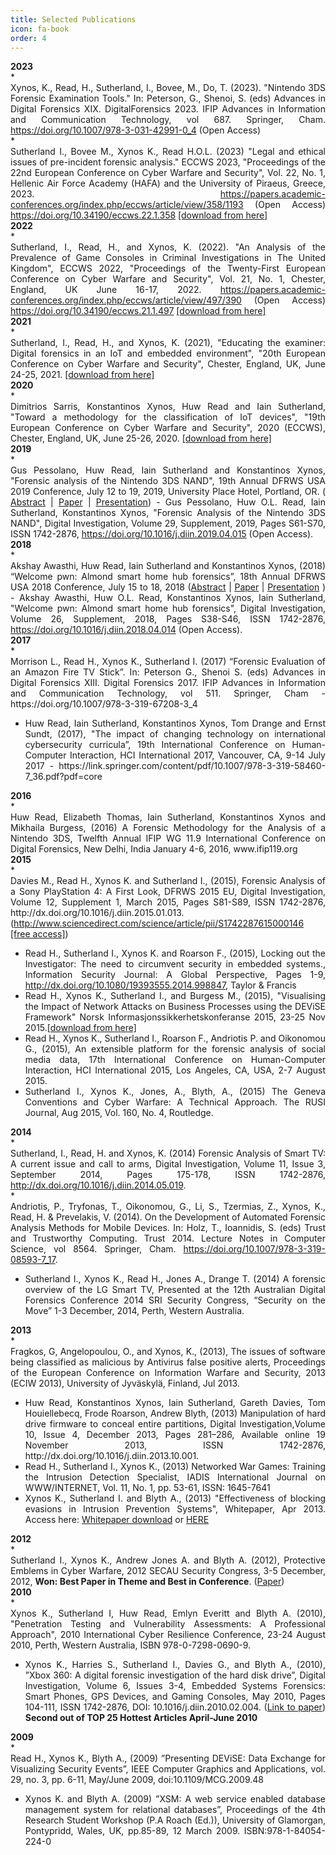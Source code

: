 ```yaml
---
title: Selected Publications
icon: fa-book
order: 4
---
```

<div style="text-align: left; font-weight: bold;">2023</div>
* <div style="text-align: justify;">Xynos, K., Read, H., Sutherland, I., Bovee, M., Do, T. (2023). "Nintendo 3DS Forensic Examination Tools." In: Peterson, G., Shenoi, S. (eds) Advances in Digital Forensics XIX. DigitalForensics 2023. IFIP Advances in Information and Communication Technology, vol 687. Springer, Cham. <a href="https://doi.org/10.1007/978-3-031-42991-0_4">https://doi.org/10.1007/978-3-031-42991-0_4</a> (Open Access) </div>
* <div style="text-align: justify;">Sutherland I., Bovee M., Xynos K., Read H.O.L. (2023) "Legal and ethical issues of pre-incident forensic analysis." ECCWS 2023, "Proceedings of the 22nd European Conference on Cyber Warfare and Security", Vol. 22, No. 1, Hellenic Air Force Academy (HAFA) and the University of Piraeus, Greece, 2023. <a href="https://papers.academic-conferences.org/index.php/eccws/article/view/358/1193">https://papers.academic-conferences.org/index.php/eccws/article/view/358/1193</a> (Open Access) <a href="https://doi.org/10.34190/eccws.22.1.358">https://doi.org/10.34190/eccws.22.1.358</a>  <a href="https://kosta.xynos.eu/assets/publications/Sutherland2023-Legal and Ethical Issues of pre-incident Forensic Analysis.pdf">[download from here]</a> </div>
<div style="text-align: left; font-weight: bold;">2022</div>
* <div style="text-align: justify;"> 
Sutherland, I., Read, H., and Xynos, K. (2022). "An Analysis of the Prevalence of Game Consoles in Criminal Investigations in The United Kingdom", ECCWS 2022, "Proceedings of the Twenty-First European Conference on Cyber Warfare and Security", Vol. 21, No. 1, Chester, England, UK June 16-17, 2022. <a href="https://papers.academic-conferences.org/index.php/eccws/article/view/497/390">https://papers.academic-conferences.org/index.php/eccws/article/view/497/390</a> (Open Access) <a href="https://doi.org/10.34190/eccws.21.1.497">https://doi.org/10.34190/eccws.21.1.497</a> <a href="https://kosta.xynos.eu/assets/publications/Sutherland2022 - An Analysis of the Prevalence of Game Consoles in Criminal Investigations in the United Kingdom.pdf">[download from here]</a> </div>
<div style="text-align: left; font-weight: bold;">2021</div>
* <div style="text-align: justify;"> 
Sutherland, I., Read, H., and Xynos, K. (2021), "Educating the examiner: Digital forensics in an IoT and embedded environment", "20th European Conference on Cyber Warfare and Security", Chester, England, UK, June 24-25, 2021. <a href="https://kosta.xynos.eu/assets/publications/Sutherland2021-Educating_the_examiner- Digital Forensics in an IoT and Embedded Environment - ECCWS2021.pdf">[download from here]</a></div>
<div style="text-align: left; font-weight: bold;">2020</div>
* <div style="text-align: justify;"> Dimitrios Sarris, Konstantinos Xynos, Huw Read and Iain Sutherland, "Toward a methodology for the classification of IoT devices", "19th European Conference on Cyber Warfare and Security", 2020 (ECCWS), Chester, England, UK, June 25-26, 2020. <a href="https://kosta.xynos.eu/assets/publications/Sarris2020-Towards a Methodology for the Classification of IoT Devices-ECCWS2020.pdf">[download from here]</a> </div>
<div style="text-align: left; font-weight: bold;">2019</div>
* <div style="text-align: justify;"> Gus Pessolano, Huw Read, Iain Sutherland and Konstantinos Xynos, "Forensic analysis of the Nintendo 3DS NAND", 19th Annual DFRWS USA 2019 Conference, July 12 to 19, 2019, University Place Hotel, Portland, OR. (  <a href="https://dfrws.org/conferences/dfrws-usa-2019/sessions/forensic-analysis-nintendo-3ds-nand">Abstract</a> | <a href="https://dfrws.org/sites/default/files/session-files/paper-forensic_analysis_of_the_nintendo_3ds_nand.pdf">Paper</a> | <a href="https://dfrws.org/sites/default/files/session-files/2019_usa_pres-forensic_analysis_of_the_nintendo_3ds_nand.pdf">Presentation</a>) - Gus Pessolano, Huw O.L. Read, Iain Sutherland, Konstantinos Xynos, "Forensic Analysis of the Nintendo 3DS NAND", Digital Investigation, Volume 29, Supplement, 2019, Pages S61-S70, ISSN 1742-2876, <a href="https://doi.org/10.1016/j.diin.2019.04.015"> https://doi.org/10.1016/j.diin.2019.04.015</a> (Open Access).</div>
<div style="text-align: left; font-weight: bold;">2018</div>
* <div style="text-align: justify;"> Akshay Awasthi, Huw Read, Iain Sutherland and Konstantinos Xynos, (2018) “Welcome pwn: Almond smart home hub forensics”, 18th Annual DFRWS USA 2018 Conference, July 15 to 18, 2018 (<a href="https://www.dfrws.org/conferences/dfrws-usa-2018/sessions/welcome-pwn-almond-smart-home-hub-forensics">Abstract</a> | <a href="https://www.dfrws.org/sites/default/files/session-files/paper_welcome_pwn_-_almond_smart_home_hub_forensics.pdf">Paper</a> | <a href="https://www.dfrws.org/sites/default/files/session-files/pres_welcome_pwn_-_almond_smart_home_hub_forensics.pdf">Presentation</a> ) - Akshay Awasthi, Huw O.L. Read, Konstantinos Xynos, Iain Sutherland, "Welcome pwn: Almond smart home hub forensics", Digital Investigation, Volume 26, Supplement, 2018, Pages S38-S46, ISSN 1742-2876, <a href="https://doi.org/10.1016/j.diin.2018.04.014" >https://doi.org/10.1016/j.diin.2018.04.014</a> (Open Access).</div>
<div style="text-align: left; font-weight: bold;">2017</div>
* <div style="text-align: justify;"> Morrison L., Read H., Xynos K., Sutherland I. (2017) “Forensic Evaluation of an Amazon Fire TV Stick”. In: Peterson G., Shenoi S. (eds) Advances in Digital Forensics XIII. Digital Forensics 2017. IFIP Advances in Information and Communication Technology, vol 511. Springer, Cham - https://doi.org/10.1007/978-3-319-67208-3_4</div>

* <div style="text-align: justify;"> Huw Read, Iain Sutherland, Konstantinos Xynos, Tom Drange and Ernst Sundt, (2017), "The impact of changing technology on international cybersecurity curricula”, 19th International Conference on Human-Computer Interaction, HCI International 2017, Vancouver, CA, 9-14 July 2017 - https://link.springer.com/content/pdf/10.1007/978-3-319-58460-7_36.pdf?pdf=core</div>

<div style="text-align: left; font-weight: bold;">2016</div>
* <div style="text-align: justify;"> Huw Read, Elizabeth Thomas, Iain Sutherland, Konstantinos Xynos and Mikhaila Burgess, (2016) A Forensic Methodology for the Analysis of a Nintendo 3DS, Twelfth Annual IFIP WG 11.9 International Conference on Digital Forensics, New Delhi, India January 4-6, 2016, www.ifip119.org</div>
<div style="text-align: left; font-weight: bold;">2015</div>
* <div style="text-align: justify;"> Davies M., Read H., Xynos K. and Sutherland I., (2015), Forensic Analysis of a Sony PlayStation 4: A First Look, DFRWS 2015 EU, Digital Investigation, Volume 12, Supplement 1, March 2015, Pages S81-S89, ISSN 1742-2876, http://dx.doi.org/10.1016/j.diin.2015.01.013.
(<a href="http://www.sciencedirect.com/science/article/pii/S1742287615000146">http://www.sciencedirect.com/science/article/pii/S1742287615000146 [free access]</a>)</div>

* <div style="text-align: justify;"> Read H., Sutherland I., Xynos K. and Roarson F., (2015), Locking out the Investigator: The need to circumvent security in embedded systems., Information Security Journal: A Global Perspective, Pages 1-9, <a href="http://dx.doi.org/10.1080/19393555.2014.998847"> http://dx.doi.org/10.1080/19393555.2014.998847</a>, Taylor & Francis</div>

* <div style="text-align: justify;"> Read H., Xynos K., Sutherland I., and Burgess M., (2015), "Visualising the Impact of Network Attacks on Business Processes using the DEViSE Framework" Norsk Informasjonssikkerhetskonferanse 2015, 23-25 Nov 2015.<a href="https://kosta.xynos.eu/assets/publications/Read2015_NISK_2015_paper.pdf">[download from here]</a></div>

* <div style="text-align: justify;"> Read H., Xynos K., Sutherland I., Roarson F., Andriotis P. and Oikonomou G., (2015), An extensible platform for the forensic analysis of social media data, 17th International Conference on Human-Computer Interaction, HCI International 2015, Los Angeles, CA, USA, 2-7 August 2015.</div>

* <div style="text-align: justify;"> Sutherland I., Xynos K., Jones, A., Blyth, A., (2015) The Geneva Conventions and Cyber Warfare: A Technical Approach. The RUSI Journal, Aug 2015, Vol. 160, No. 4, Routledge.</div>
<div style="text-align: left; font-weight: bold;">2014</div>
* <div style="text-align: justify;"> Sutherland, I., Read, H. and Xynos, K. (2014) Forensic Analysis of Smart TV: A current issue and call to arms, Digital Investigation, Volume 11, Issue 3, September 2014, Pages 175-178, ISSN 1742-2876, <a href="http://dx.doi.org/10.1016/j.diin.2014.05.019"> http://dx.doi.org/10.1016/j.diin.2014.05.019</a>.</div>
* <div style="text-align: justify;"> Andriotis, P., Tryfonas, T., Oikonomou, G., Li, S., Tzermias, Z., Xynos, K., Read, H. & Prevelakis, V. (2014). On the Development of Automated Forensic Analysis Methods for Mobile Devices. In: Holz, T., Ioannidis, S. (eds) Trust and Trustworthy Computing. Trust 2014. Lecture Notes in Computer Science, vol 8564. Springer, Cham. <a href="https://doi.org/10.1007/978-3-319-08593-7_17">https://doi.org/10.1007/978-3-319-08593-7_17</a>.</div>


* <div style="text-align: justify;"> Sutherland I., Xynos K., Read H., Jones A., Drange T. (2014) A forensic overview of the LG Smart TV, Presented at the 12th Australian Digital Forensics Conference 2014 SRI Security Congress, “Security on the Move” 1-3 December, 2014, Perth, Western Australia.</div>
<div style="text-align: left; font-weight: bold;">2013</div>
* <div style="text-align: justify;"> Fragkos, G, Angelopoulou, O., and Xynos, K., (2013), The issues of software being classified as malicious by Antivirus false positive alerts, Proceedings of the European Conference on Information Warfare and Security, 2013 (ECIW 2013), University of Jyväskylä, Finland, Jul 2013.</div>

* <div style="text-align: justify;">Huw Read, Konstantinos Xynos, Iain Sutherland, Gareth Davies, Tom Houiellebecq, Frode Roarson, Andrew Blyth, (2013) Manipulation of hard drive firmware to conceal entire partitions, Digital Investigation,Volume 10, Issue 4, December 2013, Pages 281–286, Available online 19 November 2013, ISSN 1742-2876, http://dx.doi.org/10.1016/j.diin.2013.10.001.</div>

* <div style="text-align: justify;">Read H., Sutherland I., Xynos K., (2013) Networked War Games: Training the Intrusion Detection Specialist, IADIS International Journal on WWW/INTERNET, Vol. 11, No. 1, pp. 53-61, ISSN: 1645-7641</div>  

* <div style="text-align: justify;">Xynos K., Sutherland I. and Blyth A., (2013) "Effectiveness of blocking evasions in Intrusion Prevention Systems", Whitepaper, Apr 2013. Access here: <a href="http://security.research.glam.ac.uk/media/files/documents/2013-04-22/Effectiveness_of_blocking_evasions_in_Intrusion_Prevention_Systems.pdf">Whitepaper download</a> or <a href="https://kosta.xynos.eu/assets/publications/Xynos2013-Effectiveness%20of%20blocking%20evasions%20in%20Intrusion%20Prevention%20Systems.pdf">HERE</a></div>

<div style="text-align: left; font-weight: bold;">2012</div>
* <div style="text-align: justify;">Sutherland I., Xynos K., Andrew Jones A. and Blyth A. (2012), Protective Emblems in Cyber Warfare, 2012 SECAU Security Congress, 3-5 December, 2012, <span style="font-weight: bold;">Won: Best Paper in Theme and Best in Conference</span>. (<a href="https://ro.ecu.edu.au/cgi/viewcontent.cgi?&httpsredir=1&article=1048&context=isw">Paper</a>)</div>

<div style="text-align: left; font-weight: bold;">2010</div>
* <div style="text-align: justify;">Xynos K., Sutherland I, Huw Read, Emlyn Everitt and Blyth A. (2010), "Penetration Testing and Vulnerability Assessments: A Professional Approach", 2010 International Cyber Resilience Conference, 23-24 August 2010, Perth, Western Australia, ISBN 978-0-7298-0690-9.</div>

* <div style="text-align: justify;">Xynos K., Harries S., Sutherland I., Davies G., and Blyth A., (2010), ”Xbox 360: A digital forensic investigation of the hard disk drive”, Digital Investigation, Volume 6, Issues 3-4, Embedded Systems Forensics: Smart Phones, GPS Devices, and Gaming Consoles, May 2010, Pages 104-111, ISSN 1742-2876, DOI: 10.1016/j.diin.2010.02.004. (<a href="https://www.sciencedirect.com/science/article/pii/S1742287610000125">Link to paper</a>)<span style="font-weight: bold;"> Second out of TOP 25 Hottest Articles April-June 2010</span></div>

<div style="text-align: left; font-weight: bold;">2009</div>
* <div style="text-align: justify;">Read H., Xynos K., Blyth A., (2009) ”Presenting DEViSE: Data Exchange for Visualizing Security Events”, IEEE Computer Graphics and Applications, vol. 29, no. 3, pp. 6-11, May/June 2009, doi:10.1109/MCG.2009.48</div>

* <div style="text-align: justify;">Xynos K. and Blyth A. (2009) ”XSM: A web service enabled database management system for relational databases”, Proceedings of the 4th Research Student Workshop (P.A Roach (Ed.)), University of Glamorgan, Pontypridd, Wales, UK, pp.85-89, 12 March 2009. ISBN:978-1-84054-224-0</div>
